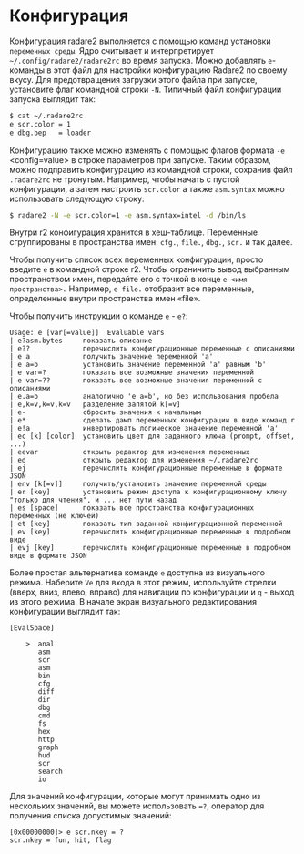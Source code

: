 # Конфигурация

Конфигурация radare2 выполняется с помощью команд установки `переменных среды`. Ядро считывает и интерпретирует `~/.config/radare2/radare2rc` во время запуска. Можно добавлять `е`-команды в этот файл для настройки конфигурацию Radare2 по своему вкусу. Для предотвращения загрузки этого файла при запуске, установите флаг командной строки `-N`. Типичный файл конфигурации запуска выглядит так:
```sh
$ cat ~/.radare2rc
e scr.color = 1
e dbg.bep   = loader
```
Конфигурацию также можно изменять с помощью флагов формата `-е` <config=value> в строке параметров при запуске. Таким образом, можно подправить конфигурацию из командной строки, сохранив файл `.radare2rc` не тронутым. Например, чтобы начать с пустой конфигурации, а затем настроить `scr.color` а также `asm.syntax` можно использовать следующую строку:
```sh
$ radare2 -N -e scr.color=1 -e asm.syntax=intel -d /bin/ls
```
Внутри r2 конфигурация хранится в хеш-таблице. Переменные сгруппированы в пространства имен: `cfg.`, `file.`, `dbg.`, `scr.` и так далее.

Чтобы получить список всех переменных конфигурации, просто введите `е` в командной строке r2. Чтобы ограничить вывод выбранным пространством имен, передайте его с точкой в конце `е <имя пространства>.` Например, `е file.` отобразит все переменные, определенные внутри пространства имен «file».

Чтобы получить инструкции о команде `e` - `e?`:

```
Usage: e [var[=value]]  Evaluable vars
| e?asm.bytes     показать описание
| e??             перечислить конфигурационные переменные с описаниями
| e a             получить значение переменной 'a'
| e a=b           установить значение переменной 'a' равным 'b'
| e var=?         показать все возможные значения переменной
| e var=??        показать все возможные значения переменной с описаниями
| e.a=b           аналогично 'e a=b', но без использования пробела
| e,k=v,k=v,k=v   разделение запятой k[=v]
| e-              сбросить значения к начальным
| e*              сделать дамп переменных конфигурации в виде команд r
| e!a             инвертировать логическое значение переменной 'a'
| ec [k] [color]  установить цвет для заданного ключа (prompt, offset, ...)
| eevar           открыть редактор для изменения переменных
| ed              открыть редактор для изменения ~/.radare2rc
| ej              перечислить конфигурационные переменные в формате JSON
| env [k[=v]]     получить/установить значение переменной среды
| er [key]        установить режим доступа к конфигурационному ключу "только для чтения", и ... нет пути назад
| es [space]      показать все пространства конфигурационных переменных (не ключей)
| et [key]        показать тип заданной конфигурационной переменной
| ev [key]        перечислить конфигурационные переменные в подробном виде
| evj [key]       перечислить конфигурационные переменные в подробном виде в формате JSON
```

Более простая альтернатива команде `e` доступна из визуального режима. Наберите `Ve` для входа в этот режим, используйте стрелки (вверх, вниз, влево, вправо) для навигации по конфигурации и `q` - выход из этого режима. В начале экран визуального редактирования конфигурации выглядит так:

```
[EvalSpace]

    >  anal
       asm
       scr
       asm
       bin
       cfg
       diff
       dir
       dbg
       cmd
       fs
       hex
       http
       graph
       hud
       scr
       search
       io
```

Для значений конфигурации, которые могут принимать одно из нескольких значений, вы можете использовать `=?`, оператор для получения списка допустимых значений:

```
[0x00000000]> e scr.nkey = ?
scr.nkey = fun, hit, flag
```
